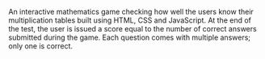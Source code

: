 An interactive mathematics game checking how well the users know their multiplication tables built using HTML, CSS and JavaScript. At the end of the test, the user is issued a score equal to the number of correct answers submitted during the game. Each question comes with multiple answers; only one is correct.
